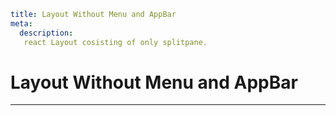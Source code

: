 ```YAML
title: Layout Without Menu and AppBar
meta:
  description:
   react Layout cosisting of only splitpane.
```

# Layout Without Menu and AppBar

---
